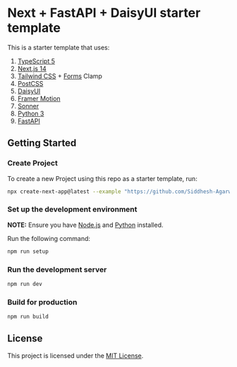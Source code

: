 # Next + FastAPI + DaisyUI starter template

This is a starter template that uses:
1. [TypeScript 5](https://www.typescriptlang.org/)
1. [Next.js 14](https://nextjs.org/)
1. [Tailwind CSS](https://tailwindcss.com/) + [Forms](https://github.com/tailwindlabs/tailwindcss-forms) Clamp
2. [PostCSS](https://postcss.org/)
3. [DaisyUI](https://daisyui.com/)
4. [Framer Motion](https://www.framer.com/motion/)
5. [Sonner](https://sonner.emilkowal.ski/)
6. [Python 3](https://www.python.org/)
7. [FastAPI](https://fastapi.tiangolo.com/)

## Getting Started

### Create Project

To create a new Project using this repo as a starter template, run:
```sh
npx create-next-app@latest --example "https://github.com/Siddhesh-Agarwal/next-fastapi-daisy-starter"
```

### Set up the development environment

**NOTE:** Ensure you have [Node.js](https://nodejs.org/en/) and [Python](https://www.python.org/) installed.

Run the following command:
```sh
npm run setup
```

### Run the development server

```sh
npm run dev
```

### Build for production

```sh
npm run build
```

## License

This project is licensed under the [MIT License](./LICENSE).
